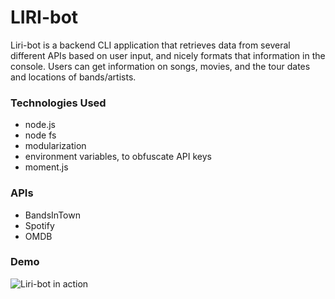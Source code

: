 # LIRI-bot

Liri-bot is a backend CLI application that retrieves data from several different APIs based on user input, and nicely formats that information in the console. Users can get information on songs, movies, and the tour dates and locations of bands/artists.

### Technologies Used
* node.js
* node fs
* modularization
* environment variables, to obfuscate API keys
* moment.js


### APIs
* BandsInTown
* Spotify
* OMDB

### Demo
![Liri-bot in action](https://media.giphy.com/media/vvmiON6DM5USqLxLEk/giphy.gif)

